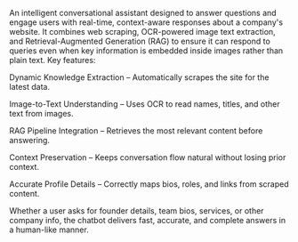 An intelligent conversational assistant designed to answer questions and engage users with real-time, context-aware responses about a company's  website. It combines web scraping, OCR-powered image text extraction, and Retrieval-Augmented Generation (RAG) to ensure it can respond to queries even when key information is embedded inside images rather than plain text.
Key features:

Dynamic Knowledge Extraction – Automatically scrapes the site for the latest data.

Image-to-Text Understanding – Uses OCR to read names, titles, and other text from images.

RAG Pipeline Integration – Retrieves the most relevant content before answering.

Context Preservation – Keeps conversation flow natural without losing prior context.

Accurate Profile Details – Correctly maps bios, roles, and links from scraped content.

Whether a user asks for founder details, team bios, services, or other company info, the chatbot delivers fast, accurate, and complete answers in a human-like manner.
